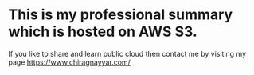 # This is my professional summary which is hosted on AWS S3.
If you like to share and learn public cloud then contact me by visiting my page https://www.chiragnayyar.com/
